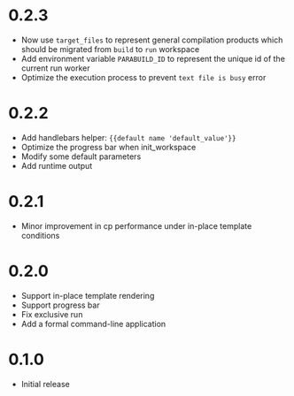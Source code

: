 # 0.2.3

- Now use `target_files` to represent general compilation products which should be migrated from `build` to `run` workspace
- Add environment variable `PARABUILD_ID` to represent the unique id of the current run worker
- Optimize the execution process to prevent `text file is busy` error

# 0.2.2

- Add handlebars helper: `{{default name 'default_value'}}`
- Optimize the progress bar when init_workspace
- Modify some default parameters
- Add runtime output

# 0.2.1

- Minor improvement in cp performance under in-place template conditions

# 0.2.0

- Support in-place template rendering
- Support progress bar
- Fix exclusive run
- Add a formal command-line application

# 0.1.0

- Initial release